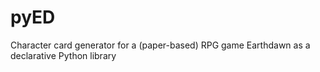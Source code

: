 pyED
====

Character card generator for a (paper-based) RPG game Earthdawn as a declarative Python library

